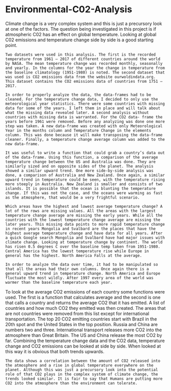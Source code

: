 # Environmental-C02-Analysis

Climate change is a very complex system and this is just a precursory look at one of the factors. The question being investigated in this project is if atmospheric C02  has an effect on global temperature. Looking at global C02 emissions and temperature change side by side is a good starting point.
	
	Two datasets were used in this analysis. The first is the recorded temperature from 1961 – 2017 of different countries around the world by NASA. The mean temperature change was recorded monthly, seasonally and yearly. In the columns for the year the change in temperature from the baseline climatology (1951-1980) is noted. The second dataset that was used is CO2 emissions data from the website ourwoldindata.org. This dataset contains the CO2 emissions data of countries from 1751 – 2017.
	
	In order to properly analyze the data, the data-frames had to be cleaned. For the temperature change data, I decided to only use the meteorological year statistics. There were some countries with missing data for some of the years. I left them in place and will talk about what the missing data revealed later. A second analysis without countries with missing data is warranted. For the CO2 data- frame the years before 1961 were removed. Before any analyzing was done one more step was taken. A new data-frame was created with only Meteorological Year in the months column and Temperature Change in the elements column. This was done because it will make transposing the data-frame cleaner. Finally, a temperature change average column was added to the new data-frame. 
	
	It was useful to write a function that could grab a country’s data out of the data-frame. Using this function, a comparison of the average temperature change between the US and Australia was done. They are similarly sized and on opposite sides of the planet. The analysis showed a similar upward trend. One more side-by-side analysis was done, a comparison of Australia and New Zealand. Once again, a similar upward trend in temperature could be seen, with the temperature rising more steeply in Australia. New Zealand is smaller and consists of two islands. It is possible that the ocean is blunting the temperature change. If this was not the case, and the oceans were warming as fast as the atmosphere, that would be a very frightful scenario. 
	
	Which areas have the highest and lowest average temperature change? A lot of the rows are missing values. All the areas with the largest temperature change average are missing the early years. While all the countries with the lowest temperature change average are missing the later years. This missing data points to more rapid temperature change in recent years Mongolia and Svalbard are the places that have the highest average temperature change and have data for all years. After a quick Google search Mongolia and Svalbard have had major issues with climate change. Looking at temperature change by continent. The world has risen 0.5 degrees C over the baseline temp taken from 1951-1980. Central America has the lowest temperature rise while Europe in general has the highest. North America Falls at the average.
	
	In order to analyze the data over time, it had to be manipulated so that all the areas had their own columns. Once again there is a general upward trend in temperature change. North America and Europe fluctuate the most wildly. After 1997 every area of the world was warmer than the baseline temperature each year.
To look at the average CO2 emissions of each country some functions were used. The first is a function that calculates average and the second is one that calls a country and returns the average CO2 that it has emitted. A list of countries and how much CO2 they emitted was then created. The areas that are not countries were removed from this list except for international transportation. The top 20 CO2 emitting countries start with Brazil in the 20th spot and the United States in the top position. Russia and China are numbers two and three. International transport releases more CO2 into the atmosphere than Great Britain. The US and China release the most CO2 by far. Combining the temperature change data and the CO2 data, temperature change and CO2 emissions can be looked at side by side. When looked at this way it is obvious that both trends upwards.
	
	The data shows a correlation between the amount of CO2 released into the atmosphere and a rise in global temperature everywhere on the planet. Although this was just a precursory look into the potential role of that CO2 plays in the complex system of climate change, the trends looked similar. It is fair to say that Humans are putting more CO2 into the atmosphere than the environment can tolerate. 
